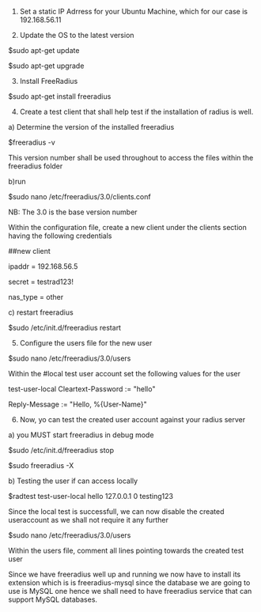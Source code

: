 1. Set a static IP Adrress for your Ubuntu Machine, which for our case is 192.168.56.11

2. Update the OS to the latest version

$sudo apt-get update

$sudo apt-get upgrade

3. Install FreeRadius

$sudo apt-get install freeradius

4. Create a test client that shall help test if the installation of radius is well.

  a) Determine the version of the installed freeradius
  
  $freeradius -v
  
  This version number shall be used throughout to access the files within the freeradius folder

b)run

$sudo nano /etc/freeradius/3.0/clients.conf

NB: The 3.0 is the base version number

Within the configuration file, create a new client under the clients section having the following credentials

##new client

ipaddr	= 192.168.56.5

secret	= testrad123!

nas_type = other

c) restart freeradius

$sudo /etc/init.d/freeradius restart

5. Configure the users file for the new user

$sudo nano /etc/freeradius/3.0/users

Within the #local test user account set the following values for the user

test-user-local Cleartext-Password := "hello"

Reply-Message := "Hello, %{User-Name}"

6. Now, yo can test the created user account against your radius server

a) you MUST start freeradius in debug mode

$sudo /etc/init.d/freeradius stop

$sudo freeradius -X

b) Testing the user if can access locally

$radtest test-user-local hello 127.0.0.1 0 testing123

Since the local test is successfull, we can now disable the created useraccount as we shall not require it any further

$sudo nano /etc/freeradius/3.0/users

Within the users file, comment all lines pointing towards the created test user

Since we have freeradius well up and running we now have to install its extension which is is freeradius-mysql since the database we are going to use is MySQL one hence we shall need to have freeradius service that can support MySQL databases.
